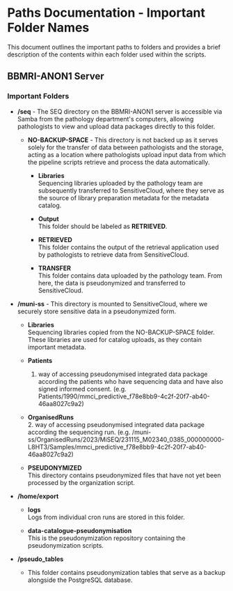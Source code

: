 # Paths Documentation - Important Folder Names

This document outlines the important paths to folders and provides a brief description of the contents within each folder used within the scripts.

## BBMRI-ANON1 Server

### Important Folders
- **/seq** - The SEQ directory on the BBMRI-ANON1 server is accessible via Samba from the pathology department's computers, allowing pathologists to view and upload data packages directly to this folder.
  - **NO-BACKUP-SPACE** - This directory is not backed up as it serves solely for the transfer of data between pathologists and the storage, acting as a location where pathologists upload input data from which the pipeline scripts retrieve and process the data automatically.
    - **Libraries**  
     Sequencing libraries uploaded by the pathology team are subsequently transferred to SensitiveCloud, where they serve as the source of library preparation metadata for the metadata catalog.
    
    - **Output**  
      This folder should be labeled as **RETRIEVED**.
    
    - **RETRIEVED**  
      This folder contains the output of the retrieval application used by pathologists to retrieve data from SensitiveCloud.
    
    - **TRANSFER**  
      This folder contains data uploaded by the pathology team. From here, the data is pseudonymized and transferred to SensitiveCloud.

- **/muni-ss** - This directory is mounted to SensitiveCloud, where we securely store sensitive data in a pseudonymized form.
  - **Libraries**  
    Sequencing libraries copied from the NO-BACKUP-SPACE folder. These libraries are used for catalog uploads, as they contain important metadata.
  
  - **Patients**  
    1. way of accessing pseudonymised integrated data package according the patients who have sequencing data and have also signed informed consent. (e.g. Patients/1990/mmci_predictive_f78e8bb9-4c2f-20f7-ab40-46aa8027c9a2) 
  
  - **OrganisedRuns**  
    2. way of accessing pseudonymised integrated data package according the sequencing run. (e.g. /muni-ss/OrganisedRuns/2023/MiSEQ/231115_M02340_0385_000000000-L8HT3/Samples/mmci_predictive_f78e8bb9-4c2f-20f7-ab40-46aa8027c9a2)
  
  - **PSEUDONYMIZED**  
    This directory contains pseudonymized files that have not yet been processed by the organization script.

- **/home/export**
  - **logs**  
    Logs from individual cron runs are stored in this folder.
  
  - **data-catalogue-pseudonymisation**  
    This is the pseudonymization repository containing the pseudonymization scripts.

- **/pseudo_tables**
  - This folder contains pseudonymization tables that serve as a backup alongside the PostgreSQL database.
